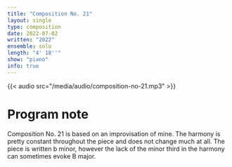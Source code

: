 ```yaml
---
title: "Composition No. 21"
layout: single
type: composition
date: 2022-07-02
written: "2022"
ensemble: solo
length: "4' 18''"
show: "piano"
info: true
---
```


{{< audio src="/media/audio/composition-no-21.mp3" >}}

# Program note

Composition No. 21 is based on an improvisation of mine. The harmony is pretty constant throughout the piece and does not change much at all. The piece is written b minor, however the lack of the minor third in the harmony can sometimes evoke B major.